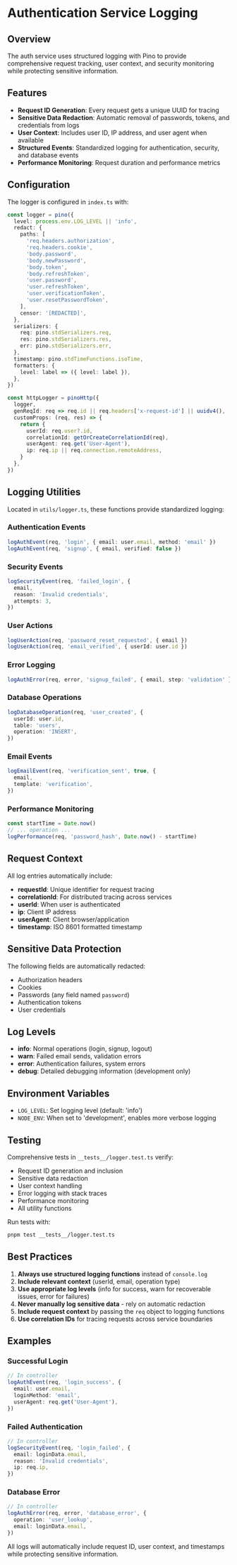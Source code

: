 # Authentication Service Logging

## Overview

The auth service uses structured logging with Pino to provide comprehensive request tracking, user context, and security monitoring while protecting sensitive information.

## Features

- **Request ID Generation**: Every request gets a unique UUID for tracing
- **Sensitive Data Redaction**: Automatic removal of passwords, tokens, and credentials from logs
- **User Context**: Includes user ID, IP address, and user agent when available
- **Structured Events**: Standardized logging for authentication, security, and database events
- **Performance Monitoring**: Request duration and performance metrics

## Configuration

The logger is configured in `index.ts` with:

```typescript
const logger = pino({
  level: process.env.LOG_LEVEL || 'info',
  redact: {
    paths: [
      'req.headers.authorization',
      'req.headers.cookie',
      'body.password',
      'body.newPassword',
      'body.token',
      'body.refreshToken',
      'user.password',
      'user.refreshToken',
      'user.verificationToken',
      'user.resetPasswordToken',
    ],
    censor: '[REDACTED]',
  },
  serializers: {
    req: pino.stdSerializers.req,
    res: pino.stdSerializers.res,
    err: pino.stdSerializers.err,
  },
  timestamp: pino.stdTimeFunctions.isoTime,
  formatters: {
    level: label => ({ level: label }),
  },
})

const httpLogger = pinoHttp({
  logger,
  genReqId: req => req.id || req.headers['x-request-id'] || uuidv4(),
  customProps: (req, res) => {
    return {
      userId: req.user?.id,
      correlationId: getOrCreateCorrelationId(req),
      userAgent: req.get('User-Agent'),
      ip: req.ip || req.connection.remoteAddress,
    }
  },
})
```

## Logging Utilities

Located in `utils/logger.ts`, these functions provide standardized logging:

### Authentication Events

```typescript
logAuthEvent(req, 'login', { email: user.email, method: 'email' })
logAuthEvent(req, 'signup', { email, verified: false })
```

### Security Events

```typescript
logSecurityEvent(req, 'failed_login', {
  email,
  reason: 'Invalid credentials',
  attempts: 3,
})
```

### User Actions

```typescript
logUserAction(req, 'password_reset_requested', { email })
logUserAction(req, 'email_verified', { userId: user.id })
```

### Error Logging

```typescript
logAuthError(req, error, 'signup_failed', { email, step: 'validation' })
```

### Database Operations

```typescript
logDatabaseOperation(req, 'user_created', {
  userId: user.id,
  table: 'users',
  operation: 'INSERT',
})
```

### Email Events

```typescript
logEmailEvent(req, 'verification_sent', true, {
  email,
  template: 'verification',
})
```

### Performance Monitoring

```typescript
const startTime = Date.now()
// ... operation ...
logPerformance(req, 'password_hash', Date.now() - startTime)
```

## Request Context

All log entries automatically include:

- **requestId**: Unique identifier for request tracing
- **correlationId**: For distributed tracing across services
- **userId**: When user is authenticated
- **ip**: Client IP address
- **userAgent**: Client browser/application
- **timestamp**: ISO 8601 formatted timestamp

## Sensitive Data Protection

The following fields are automatically redacted:

- Authorization headers
- Cookies
- Passwords (any field named `password`)
- Authentication tokens
- User credentials

## Log Levels

- **info**: Normal operations (login, signup, logout)
- **warn**: Failed email sends, validation errors
- **error**: Authentication failures, system errors
- **debug**: Detailed debugging information (development only)

## Environment Variables

- `LOG_LEVEL`: Set logging level (default: 'info')
- `NODE_ENV`: When set to 'development', enables more verbose logging

## Testing

Comprehensive tests in `__tests__/logger.test.ts` verify:

- Request ID generation and inclusion
- Sensitive data redaction
- User context handling
- Error logging with stack traces
- Performance monitoring
- All utility functions

Run tests with:

```bash
pnpm test __tests__/logger.test.ts
```

## Best Practices

1. **Always use structured logging functions** instead of `console.log`
2. **Include relevant context** (userId, email, operation type)
3. **Use appropriate log levels** (info for success, warn for recoverable issues, error for failures)
4. **Never manually log sensitive data** - rely on automatic redaction
5. **Include request context** by passing the `req` object to logging functions
6. **Use correlation IDs** for tracing requests across service boundaries

## Examples

### Successful Login

```typescript
// In controller
logAuthEvent(req, 'login_success', {
  email: user.email,
  loginMethod: 'email',
  userAgent: req.get('User-Agent'),
})
```

### Failed Authentication

```typescript
// In controller
logSecurityEvent(req, 'login_failed', {
  email: loginData.email,
  reason: 'Invalid credentials',
  ip: req.ip,
})
```

### Database Error

```typescript
// In controller
logAuthError(req, error, 'database_error', {
  operation: 'user_lookup',
  email: loginData.email,
})
```

All logs will automatically include request ID, user context, and timestamps while protecting sensitive information.
